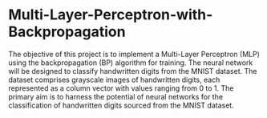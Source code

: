 # Multi-Layer-Perceptron-with-Backpropagation
The objective of this project is to implement a Multi-Layer Perceptron (MLP) using the backpropagation (BP) algorithm for training. The neural network will be designed to classify handwritten digits from the MNIST dataset. The dataset comprises grayscale images of handwritten digits, each represented as a column vector with values ranging from 0 to 1. The primary aim is to harness the potential of neural networks for the classification of handwritten digits sourced from the MNIST dataset.
